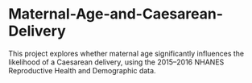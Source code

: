# Maternal-Age-and-Caesarean-Delivery
This project explores whether maternal age significantly influences the likelihood of a Caesarean delivery, using the 2015–2016 NHANES Reproductive Health and Demographic data.
